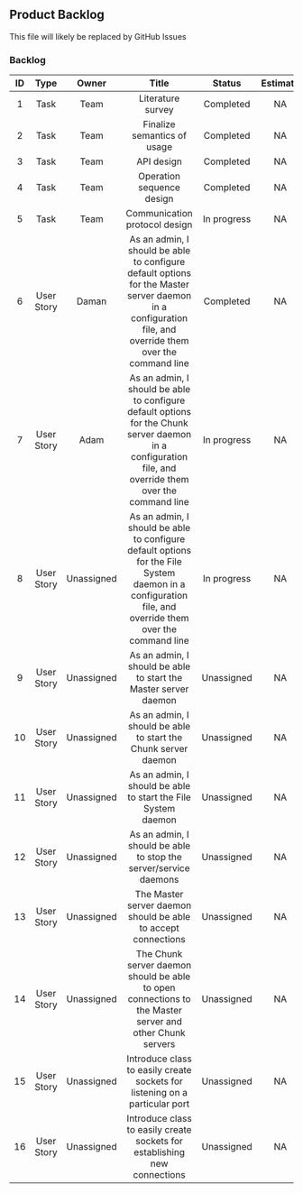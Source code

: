## Product Backlog

This file will likely be replaced by GitHub Issues

### Backlog

|  ID  | Type | Owner | Title | Status | Estimate |
| :--: | :--: | :---: | :---: | :----: | :------: |
| 1 | Task       | Team       | Literature survey           | Completed | NA |
| 2 | Task       | Team       | Finalize semantics of usage | Completed | NA |
| 3 | Task       | Team       | API design                  | Completed | NA |
| 4 | Task       | Team       | Operation sequence design   | Completed | NA |
| 5 | Task       | Team       | Communication protocol design | In progress | NA |
| 6 | User Story | Daman      | As an admin, I should be able to configure default options for the Master server daemon in a configuration file, and override them over the command line | Completed | NA |
| 7 | User Story | Adam | As an admin, I should be able to configure default options for the Chunk server daemon in a configuration file, and override them over the command line | In progress | NA |
| 8 | User Story | Unassigned | As an admin, I should be able to configure default options for the File System daemon in a configuration file, and override them over the command line | In progress | NA |
| 9 | User Story | Unassigned | As an admin, I should be able to start the Master server daemon | Unassigned | NA |
| 10 | User Story | Unassigned | As an admin, I should be able to start the Chunk server daemon | Unassigned | NA |
| 11 | User Story | Unassigned | As an admin, I should be able to start the File System daemon | Unassigned | NA |
| 12 | User Story | Unassigned | As an admin, I should be able to stop the server/service daemons | Unassigned | NA |
| 13 | User Story | Unassigned | The Master server daemon should be able to accept connections | Unassigned | NA |
| 14 | User Story | Unassigned | The Chunk server daemon should be able to open connections to the Master server and other Chunk servers | Unassigned | NA |
| 15 | User Story | Unassigned | Introduce class to easily create sockets for listening on a particular port | Unassigned | NA |
| 16 | User Story | Unassigned | Introduce class to easily create sockets for establishing new connections | Unassigned | NA |
